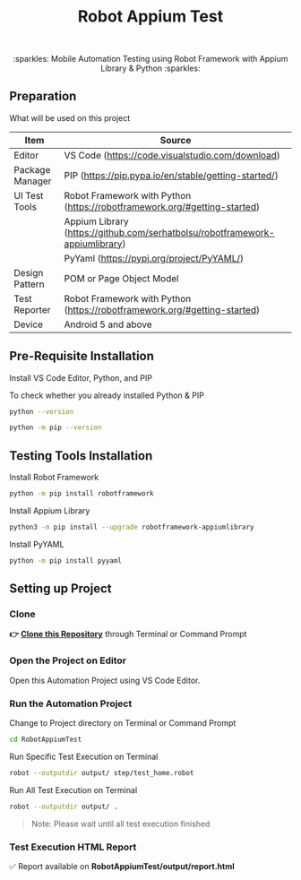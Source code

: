<h1 align="center">Robot Appium Test</h1></br>

<p align="center">
:sparkles: Mobile Automation Testing using Robot Framework with Appium Library &amp; Python :sparkles:
</p>

## Preparation

What will be used on this project


| Item           | Source                                                         |
| -------------- | ------------------------------------------------------------ |
| Editor         | VS Code (https://code.visualstudio.com/download) |
| Package Manager| PIP (https://pip.pypa.io/en/stable/getting-started/) |
| UI Test Tools  | Robot Framework with Python (https://robotframework.org/#getting-started) |
|                | Appium Library (https://github.com/serhatbolsu/robotframework-appiumlibrary) | 
|                | PyYaml (https://pypi.org/project/PyYAML/) |
| Design Pattern | POM or Page Object Model |
| Test Reporter  | Robot Framework with Python (https://robotframework.org/#getting-started)|
| Device         | Android 5 and above  |

## Pre-Requisite Installation

Install VS Code Editor, Python, and PIP

To check whether you already installed Python & PIP

```Bash
python --version
```
```Bash
python -m pip --version 
```

## Testing Tools Installation

Install Robot Framework

```Bash
python -m pip install robotframework
```

Install Appium Library

```Bash
python3 -m pip install --upgrade robotframework-appiumlibrary
```

Install PyYAML 

```Bash
python -m pip install pyyaml
```

## Setting up Project

### Clone

**👉 [Clone this Repository](https://github.com/Fatimazza/RobotAppiumTest/)** through Terminal or Command Prompt

### Open the Project on Editor

Open this Automation Project using VS Code Editor.

### Run the Automation Project 

Change to Project directory on Terminal or Command Prompt

```Bash
cd RobotAppiumTest
```
Run Specific Test Execution on Terminal

```Bash
robot --outputdir output/ step/test_home.robot
```

Run All Test Execution on Terminal

```Bash
robot --outputdir output/ .
```

> Note: Please wait until all test execution finished

### Test Execution HTML Report

:white_check_mark: Report available on <b> RobotAppiumTest/output/report.html 
